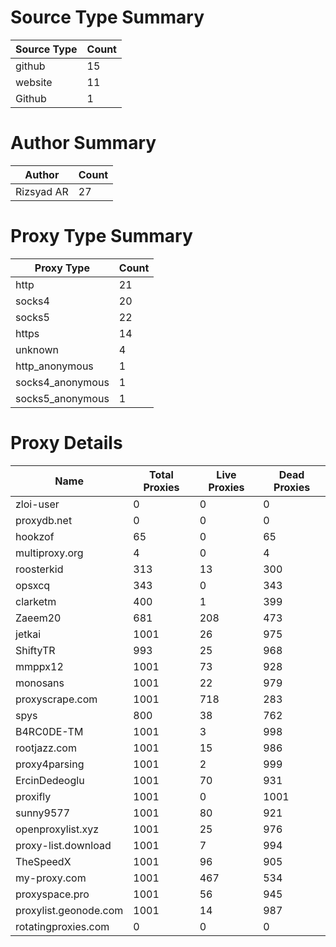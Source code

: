 # Source Type Summary

| Source Type | Count |
|-------------|-------|
| github | 15 |
| website | 11 |
| Github | 1 |


# Author Summary

| Author | Count |
|--------|-------|
| Rizsyad AR | 27 |


# Proxy Type Summary

| Proxy Type | Count |
|------------|-------|
| http | 21 |
| socks4 | 20 |
| socks5 | 22 |
| https | 14 |
| unknown | 4 |
| http_anonymous | 1 |
| socks4_anonymous | 1 |
| socks5_anonymous | 1 |


# Proxy Details

| Name | Total Proxies | Live Proxies | Dead Proxies |
|------|---------------|--------------|---------------|
| zloi-user | 0 | 0 | 0 |
| proxydb.net | 0 | 0 | 0 |
| hookzof | 65 | 0 | 65 |
| multiproxy.org | 4 | 0 | 4 |
| roosterkid | 313 | 13 | 300 |
| opsxcq | 343 | 0 | 343 |
| clarketm | 400 | 1 | 399 |
| Zaeem20 | 681 | 208 | 473 |
| jetkai | 1001 | 26 | 975 |
| ShiftyTR | 993 | 25 | 968 |
| mmppx12 | 1001 | 73 | 928 |
| monosans | 1001 | 22 | 979 |
| proxyscrape.com | 1001 | 718 | 283 |
| spys | 800 | 38 | 762 |
| B4RC0DE-TM | 1001 | 3 | 998 |
| rootjazz.com | 1001 | 15 | 986 |
| proxy4parsing | 1001 | 2 | 999 |
| ErcinDedeoglu | 1001 | 70 | 931 |
| proxifly | 1001 | 0 | 1001 |
| sunny9577 | 1001 | 80 | 921 |
| openproxylist.xyz | 1001 | 25 | 976 |
| proxy-list.download | 1001 | 7 | 994 |
| TheSpeedX | 1001 | 96 | 905 |
| my-proxy.com | 1001 | 467 | 534 |
| proxyspace.pro | 1001 | 56 | 945 |
| proxylist.geonode.com | 1001 | 14 | 987 |
| rotatingproxies.com | 0 | 0 | 0 |
